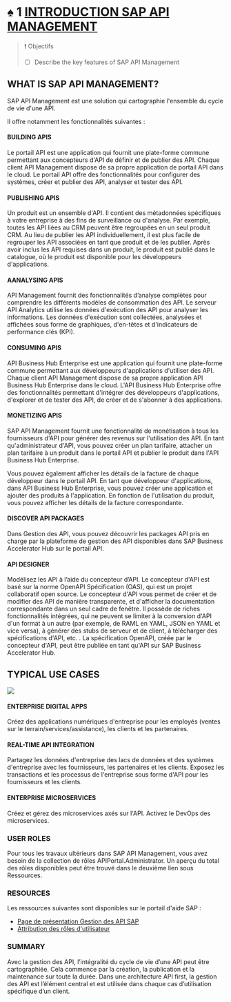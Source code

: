 # ♠ 1 [INTRODUCTION SAP API MANAGEMENT](https://learning.sap.com/learning-journeys/developing-with-sap-integration-suite/introducing-sap-api-management_dd668e10-08ab-4763-9342-3e6cc7e74c18)

> :exclamation: Objectifs
>
> - [ ] Describe the key features of SAP API Management

## WHAT IS SAP API MANAGEMENT?

SAP API Management est une solution qui cartographie l'ensemble du cycle de vie d'une API.

Il offre notamment les fonctionnalités suivantes :

#### BUILDING APIS

Le portail API est une application qui fournit une plate-forme commune permettant aux concepteurs d'API de définir et de publier des API. Chaque client API Management dispose de sa propre application de portail API dans le cloud. Le portail API offre des fonctionnalités pour configurer des systèmes, créer et publier des API, analyser et tester des API.

#### PUBLISHING APIS

Un produit est un ensemble d'API. Il contient des métadonnées spécifiques à votre entreprise à des fins de surveillance ou d'analyse. Par exemple, toutes les API liées au CRM peuvent être regroupées en un seul produit CRM. Au lieu de publier les API individuellement, il est plus facile de regrouper les API associées en tant que produit et de les publier. Après avoir inclus les API requises dans un produit, le produit est publié dans le catalogue, où le produit est disponible pour les développeurs d'applications.

#### AANALYSING APIS

API Management fournit des fonctionnalités d’analyse complètes pour comprendre les différents modèles de consommation des API. Le serveur API Analytics utilise les données d'exécution des API pour analyser les informations. Les données d'exécution sont collectées, analysées et affichées sous forme de graphiques, d'en-têtes et d'indicateurs de performance clés (KPI).

#### CONSUMING APIS

API Business Hub Enterprise est une application qui fournit une plate-forme commune permettant aux développeurs d'applications d'utiliser des API. Chaque client API Management dispose de sa propre application API Business Hub Enterprise dans le cloud. L'API Business Hub Enterprise offre des fonctionnalités permettant d'intégrer des développeurs d'applications, d'explorer et de tester des API, de créer et de s'abonner à des applications.

#### MONETIZING APIS

SAP API Management fournit une fonctionnalité de monétisation à tous les fournisseurs d'API pour générer des revenus sur l'utilisation des API. En tant qu'administrateur d'API, vous pouvez créer un plan tarifaire, attacher un plan tarifaire à un produit dans le portail API et publier le produit dans l'API Business Hub Enterprise.

Vous pouvez également afficher les détails de la facture de chaque développeur dans le portail API. En tant que développeur d'applications, dans API Business Hub Enterprise, vous pouvez créer une application et ajouter des produits à l'application. En fonction de l'utilisation du produit, vous pouvez afficher les détails de la facture correspondante.

#### DISCOVER API PACKAGES

Dans Gestion des API, vous pouvez découvrir les packages API pris en charge par la plateforme de gestion des API disponibles dans SAP Business Accelerator Hub sur le portail API.

#### API DESIGNER

Modélisez les API à l’aide du concepteur d’API. Le concepteur d'API est basé sur la norme OpenAPI Spécification (OAS), qui est un projet collaboratif open source. Le concepteur d'API vous permet de créer et de modifier des API de manière transparente, et d'afficher la documentation correspondante dans un seul cadre de fenêtre. Il possède de riches fonctionnalités intégrées, qui ne peuvent se limiter à la conversion d'API d'un format à un autre (par exemple, de RAML en YAML, JSON en YAML et vice versa), à générer des stubs de serveur et de client, à télécharger des spécifications d'API, etc. . La spécification OpenAPI, créée par le concepteur d'API, peut être publiée en tant qu'API sur SAP Business Accelerator Hub.

## TYPICAL USE CASES

![](./RESSOURCES/CLD900_20_U3L1_001_scr.png)

#### ENTERPRISE DIGITAL APPS

Créez des applications numériques d'entreprise pour les employés (ventes sur le terrain/services/assistance), les clients et les partenaires.

#### REAL-TIME API INTEGRATION

Partagez les données d'entreprise des lacs de données et des systèmes d'entreprise avec les fournisseurs, les partenaires et les clients. Exposez les transactions et les processus de l'entreprise sous forme d'API pour les fournisseurs et les clients.

#### ENTERPRISE MICROSERVICES

Créez et gérez des microservices axés sur l'API. Activez le DevOps des microservices.

### USER ROLES

Pour tous les travaux ultérieurs dans SAP API Management, vous avez besoin de la collection de rôles APIPortal.Administrator. Un aperçu du total des rôles disponibles peut être trouvé dans le deuxième lien sous Ressources.

### RESOURCES

Les ressources suivantes sont disponibles sur le portail d'aide SAP :

- [Page de présentation Gestion des API SAP](https://help.sap.com/docs/SAP_CLOUD_PLATFORM_API_MANAGEMENT?version=Cloud&locale=en-US)
- [Attribution des rôles d'utilisateur](https://help.sap.com/docs/SAP_CLOUD_PLATFORM_API_MANAGEMENT/66d066d903c2473f81ec33acfe2ccdb4/911ca5a620e94ab581fa159d76b3b108.html?locale=en-US)

### SUMMARY

Avec la gestion des API, l’intégralité du cycle de vie d’une API peut être cartographiée. Cela commence par la création, la publication et la maintenance sur toute la durée. Dans une architecture API first, la gestion des API est l’élément central et est utilisée dans chaque cas d’utilisation spécifique d’un client.
